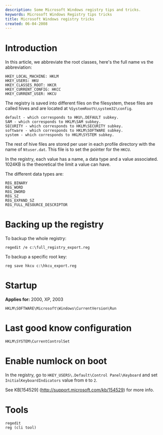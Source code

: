 ```yaml
---
description: Some Microsoft Windows registry tips and tricks.
keywords: Microsoft Windows Registry tips tricks
title: Microsoft Windows registry tricks
created: 06-04-2008
---
```


Introduction
============

In this article, we abbreviate the root classes, here\'s the full name
vs the abbreviation:

    HKEY_LOCAL_MACHINE: HKLM
    HKEY_USERS: HKU
    HKEY_CLASSES_ROOT: HKCR
    HKEY_CURRENT_CONFIG: HKCC
    HKEY_CURRENT_USER: HKCU

The registry is saved into different files on the filesystem, these
files are called hives and are located at
`%SystemRoot%\system32\config`.

    default - which corresponds to HKU\.DEFAULT subkey.
    SAM - which corresponds to HKLM\SAM subkey.
    SECURITY - which corresponds to HKLM\SECURITY subkey.
    software - which corresponds to HKLM\SOFTWARE subkey.
    system - which corresponds to HKLM\SYSTEM subkey.

The rest of hive files are stored per user in each profile directory
with the name of `Ntuser.dat`. This file is to set the pointer for the
`HKCU`.

In the registry, each value has a name, a data type and a value
associated. 1024KB is the theoretical the limit a value can have.

The different data types are:

    REG_BINARY
    REG_WORD
    REG_DWORD
    REG_SZ
    REG_EXPAND_SZ
    REG_FULL_RESOURCE_DESCRIPTOR

Backing up the registry
=======================

To backup the whole registry:

    regedit /e c:\full_registry_export.reg

To backup a specific root key:

    reg save hkcu c:\hkcu_export.reg

Startup
=======

**Applies for:** 2000, XP, 2003

    HKLM\SOFTWARE\Microsoft\Windows\CurrentVersion\Run

Last good know configuration
============================

    HKLM\SYSTEM\CurrentControlSet

Enable numlock on boot
======================

In the registry, go to `HKEY_USERS\.Default\Control Panel\Keyboard` and
set `InitialKeyboardIndicators` value from `0` to `2`.

See KB\[154529\] (http://support.microsoft.com/kb/154529) for more info.

Tools
=====

    regedit
    reg (cli tool)
